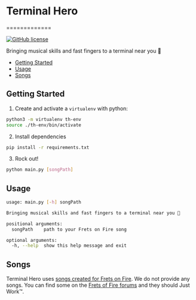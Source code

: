 # Terminal Hero
=============

[![GitHub license](https://img.shields.io/github/license/amorriscode/terminal-hero)](https://github.com/amorriscode/terminal-hero/blob/master/LICENSE)

Bringing musical skills and fast fingers to a terminal near you 🤘

* [Getting Started](#getting-started)
* [Usage](#usage)
* [Songs](#songs)

## Getting Started

1. Create and activate a `virtualenv` with python:

```bash
python3 -m virtualenv th-env
source ./th-env/bin/activate
```

2. Install dependencies

```bash
pip install -r requirements.txt
```

3. Rock out!

```bash
python main.py [songPath]
```

## Usage

```bash
usage: main.py [-h] songPath

Bringing musical skills and fast fingers to a terminal near you 🤘

positional arguments:
  songPath    path to your Frets on Fire song

optional arguments:
  -h, --help  show this help message and exit
```

## Songs

Terminal Hero uses [songs created for Frets on Fire](http://fretsonfire.wikidot.com/song-creation). We do not provide any songs. You can find some on the [Frets of Fire forums](http://fretsonfire.wikidot.com/custom-songs) and they should Just Work™.